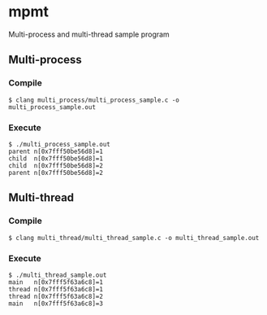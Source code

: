 # mpmt

Multi-process and multi-thread sample program

## Multi-process

### Compile

```shell
$ clang multi_process/multi_process_sample.c -o multi_process_sample.out
```

### Execute

```shell
$ ./multi_process_sample.out
parent n[0x7fff50be56d8]=1
child  n[0x7fff50be56d8]=1
child  n[0x7fff50be56d8]=2
parent n[0x7fff50be56d8]=2
```

## Multi-thread

### Compile

```shell
$ clang multi_thread/multi_thread_sample.c -o multi_thread_sample.out
```

### Execute

```shell
$ ./multi_thread_sample.out
main   n[0x7fff5f63a6c8]=1
thread n[0x7fff5f63a6c8]=1
thread n[0x7fff5f63a6c8]=2
main   n[0x7fff5f63a6c8]=3
```

